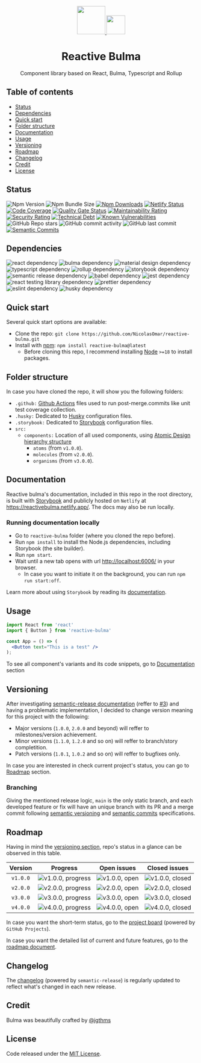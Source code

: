 <p align="center">
  <a href="https://reactivebulma.netlify.app">
    <img width="75" src="https://cdn.svgporn.com/logos/react.svg">
    <img width="50" src="https://cdn.svgporn.com/logos/bulma.svg">
  </a>
</p>

<h1 align="center">Reactive Bulma</h1>

<div align="center">

Component library based on React, Bulma, Typescript and Rollup

<div align="left">

## Table of contents

- [Status](#status)
- [Dependencies](#dependencies)
- [Quick start](#quick-start)
- [Folder structure](#folder-structure)
- [Documentation](#documentation)
- [Usage](#usage)
- [Versioning](#versioning)
- [Roadmap](#roadmap)
- [Changelog](#changelog)
- [Credit](#credit)
- [License](#license)

## Status

![Npm Version][badge-npm-version]
![Npm Bundle Size][badge-npm-size]
[![Npm Downloads][badge-npm-downloads]][link-npm-downloads]
[![Netlify Status][badge-netlify-status]][link-netlify-status]
[![Code Coverage][badge-code-coverage]][link-code-coverage]
[![Quality Gate Status][badge-soundcloud-quality]][link-soundcloud-status]
[![Maintainability Rating][badge-soundcloud-maintanibility]][link-soundcloud-status]
[![Security Rating][badge-soundcloud-security]][link-soundcloud-status]
[![Technical Debt][badge-soundcloud-tech-debt]][link-soundcloud-status]
[![Known Vulnerabilities][badge-snyk-status]][link-snyk-status]
![GitHub Repo stars][badge-github-repo-stars]
![GitHub commit activity][badge-github-commits]
![GitHub last commit][badge-github-last-commit]
[![Semantic Commits][badge-semantic-commits]][link-semantic-commits]

[badge-npm-version]: https://img.shields.io/github/package-json/v/nicolasomar/reactive-bulma?label=npm%20version&logo=npm&labelColor=535353&color=success&style=flat
[badge-npm-size]: https://img.shields.io/bundlephobia/min/reactive-bulma?label=bundle%20size&labelColor=535353&logo=npm&style=flat
[badge-npm-downloads]: https://img.shields.io/npm/dm/reactive-bulma?label=downloads&labelColor=535353&style=flat&logo=npm
[link-npm-downloads]: https://www.npmjs.com/package/reactive-bulma?activeTab=versions
[badge-netlify-status]: https://api.netlify.com/api/v1/badges/3101f2b5-0e28-4734-b749-ebb0e3e413c6/deploy-status
[link-netlify-status]: https://app.netlify.com/sites/reactivebulma/deploys
[badge-code-coverage]: https://img.shields.io/codecov/c/github/nicolasomar/reactive-bulma?label=coverage&labelColor=535353&logo=codecov&style=flat
[link-code-coverage]: https://app.codecov.io/gh/NicolasOmar/reactive-bulma
[badge-soundcloud-quality]: https://sonarcloud.io/api/project_badges/measure?project=NicolasOmar_reactive-bulma&metric=alert_status
[badge-soundcloud-maintanibility]: https://sonarcloud.io/api/project_badges/measure?project=NicolasOmar_reactive-bulma&metric=sqale_rating
[badge-soundcloud-security]: https://sonarcloud.io/api/project_badges/measure?project=NicolasOmar_reactive-bulma&metric=security_rating
[badge-soundcloud-tech-debt]: https://sonarcloud.io/api/project_badges/measure?project=NicolasOmar_reactive-bulma&metric=sqale_index
[link-soundcloud-status]: https://sonarcloud.io/summary/new_code?id=NicolasOmar_reactive-bulma
[badge-snyk-status]: https://img.shields.io/snyk/vulnerabilities/github/nicolasomar/reactive-bulma?logo=snyk
[link-snyk-status]: https://snyk.io/test/github/nicolasomar/reactive-bulma
[badge-github-repo-stars]: https://img.shields.io/github/stars/nicolasomar/reactive-bulma?label=stars&logo=github&labelColor=535353&style=flat
[badge-github-commits]: https://img.shields.io/github/commit-activity/m/nicolasomar/reactive-bulma?logo=github
[badge-github-last-commit]: https://img.shields.io/github/last-commit/nicolasomar/reactive-bulma?logo=github
[badge-semantic-commits]: https://img.shields.io/badge/using-conventional%20commits-e10079?logo=conventional-commits
[link-semantic-commits]: https://github.com/semantic-release/semantic-release

## Dependencies

![react dependency][badge-dependency-react]
![bulma dependency][badge-dependency-bulma]
![material design dependency][badge-dependency-material-design]
![typescript dependency][badge-dependency-typescript]
![rollup dependency][badge-dependency-rollup]
![storybook dependency][badge-dependency-storybook]
![semantic release dependency][badge-dependency-semantic-release]
![babel dependency][badge-dependency-babel]
![jest dependency][badge-dependency-jest]
![react testing library dependency][badge-dependency-react-testing]
![prettier dependency][badge-dependency-prettier]
![eslint dependency][badge-dependency-eslint]
![husky dependency][badge-dependency-husky]

[badge-dependency-react]: https://img.shields.io/github/package-json/dependency-version/nicolasomar/reactive-bulma/dev/react/main?logo=react
[badge-dependency-bulma]: https://img.shields.io/github/package-json/dependency-version/nicolasomar/reactive-bulma/dev/bulma/main?logo=bulma
[badge-dependency-material-design]: https://img.shields.io/github/package-json/dependency-version/nicolasomar/reactive-bulma/dev/@mdi/font/main?logo=materialdesignicons
[badge-dependency-typescript]: https://img.shields.io/github/package-json/dependency-version/nicolasomar/reactive-bulma/dev/typescript/main?logo=typescript
[badge-dependency-rollup]: https://img.shields.io/github/package-json/dependency-version/nicolasomar/reactive-bulma/dev/rollup/main?logo=rollup.js
[badge-dependency-storybook]: https://img.shields.io/github/package-json/dependency-version/nicolasomar/reactive-bulma/dev/storybook/main?logo=storybook
[badge-dependency-semantic-release]: https://img.shields.io/github/package-json/dependency-version/nicolasomar/reactive-bulma/dev/semantic-release/main?logo=semantic-release
[badge-dependency-babel]: https://img.shields.io/github/package-json/dependency-version/nicolasomar/reactive-bulma/dev/@babel/core/main?logo=babel
[badge-dependency-jest]: https://img.shields.io/github/package-json/dependency-version/nicolasomar/reactive-bulma/dev/jest/main?logo=jest
[badge-dependency-react-testing]: https://img.shields.io/github/package-json/dependency-version/nicolasomar/reactive-bulma/dev/@testing-library/react/main?logo=testing-library
[badge-dependency-prettier]: https://img.shields.io/github/package-json/dependency-version/nicolasomar/reactive-bulma/dev/prettier/main?logo=prettier
[badge-dependency-eslint]: https://img.shields.io/github/package-json/dependency-version/nicolasomar/reactive-bulma/dev/eslint/main?logo=eslint
[badge-dependency-husky]: https://img.shields.io/github/package-json/dependency-version/nicolasomar/reactive-bulma/dev/husky/main?logo=husky

## Quick start

Several quick start options are available:

- Clone the repo: `git clone https://github.com/NicolasOmar/reactive-bulma.git`
- Install with [npm](https://www.npmjs.com/package/reactive-bulma): `npm install reactive-bulma@latest`
  - Before cloning this repo, I recommend installing [Node](https://nodejs.org/en/download/) `>=18` to install packages.

## Folder structure

In case you have cloned the repo, it will show you the following folders:
- `.github:` [Github Actions](https://github.com/features/actions/) files used to run post-merge.commits like unit test coverage collection.
- `.husky:` Dedicated to [Husky](https://typicode.github.io/husky/) configuration files.
- `.storybook:` Dedicated to [Storybook](https://storybook.js.org/) configuration files.
- `src:`
  - `components:` Location of all used components, using [Atomic Design hierarchy structure](https://atomicdesign.bradfrost.com/chapter-2/)
    - `atoms` (from `v1.0.0`).
    - `molecules` (from `v2.0.0`).
    - `organisms` (from `v3.0.0`).

## Documentation

Reactive bulma's documentation, included in this repo in the root directory, is built with [Storybook](https://storybook.js.org/) and publicly hosted on `Netlify` at <https://reactivebulma.netlify.app/>. The docs may also be run locally.

### Running documentation locally
- Go to `reactive-bulma` folder (where you cloned the repo before).
- Run `npm install` to install the Node.js dependencies, including Storybook (the site builder).
- Run `npm start`.
- Wait until a new tab opens with url <http://localhost:6006/> in your browser. 
  - In case you want to initiate it on the background, you can run `npm run start:off`.

Learn more about using `Storybook` by reading its [documentation](https://storybook.js.org/docs/react/get-started/install).

## Usage
```jsx
import React from 'react'
import { Button } from 'reactive-bulma'

const App = () => (
  <Button text="This is a test" />
);
```
To see all component's variants and its code snippets, go to [Documentation](#documentation) section

## Versioning

After investigating [semantic-release documentation](https://semantic-release.gitbook.io/semantic-release/) (reffer to [#3](https://github.com/NicolasOmar/reactive-bulma/issues/3)) and having a problematic implementation, I decided to change version meaning for this project with the following:
- Major versions (`1.0.0`, `2.0.0` and beyond) will reffer to milestones/version achievement.
- Minor versions (`1.1.0`, `1.2.0` and so on) will reffer to branch/story completition.
- Patch versions (`1.0.1`, `1.0.2` and so on) will reffer to bugfixes only.

In case you are interested in check current project's status, you can go to [Roadmap](#roadmap) section.

### Branching

Giving the mentioned release logic, `main` is the only static branch, and each developed feature or fix will have an unique branch with its PR and a merge commit following [semantic versioning](https://semver.org/) and [semantic commits](https://github.com/semantic-release/semantic-release#commit-message-format) specifications.

## Roadmap

Having in mind the [versioning section](#versioning), repo's status in a glance can be observed in this table.

| Version | Progress | Open issues | Closed issues
| :---: | :---: | :---: | :---: |
| `v1.0.0` | ![v1.0.0, progress][badge-progress-100] | ![v1.0.0, open][badge-issues-open-100] | ![v1.0.0, closed][badge-issues-closed-100] |
| `v2.0.0` | ![v2.0.0, progress][badge-progress-200] | ![v2.0.0, open][badge-issues-open-200] | ![v2.0.0, closed][badge-issues-closed-200] |
| `v3.0.0` | ![v3.0.0, progress][badge-progress-300] | ![v3.0.0, open][badge-issues-open-300] | ![v3.0.0, closed][badge-issues-closed-300] |
| `v4.0.0` | ![v4.0.0, progress][badge-progress-400] | ![v4.0.0, open][badge-issues-open-400] | ![v4.0.0, closed][badge-issues-closed-400] |

[badge-progress-100]: https://img.shields.io/github/milestones/progress-percent/nicolasomar/reactive-bulma/1?label=%20&style=flat&color=informational
[badge-issues-open-100]: https://img.shields.io/github/milestones/issues-open/nicolasomar/reactive-bulma/1?label=%20&style=flat&color=orange
[badge-issues-closed-100]: https://img.shields.io/github/milestones/issues-closed/nicolasomar/reactive-bulma/1?label=%20&style=flat&color=success
[badge-progress-200]: https://img.shields.io/github/milestones/progress-percent/nicolasomar/reactive-bulma/2?label=%20&style=flat&color=informational
[badge-issues-open-200]: https://img.shields.io/github/milestones/issues-open/nicolasomar/reactive-bulma/2?label=%20&style=flat&color=orange
[badge-issues-closed-200]: https://img.shields.io/github/milestones/issues-closed/nicolasomar/reactive-bulma/2?label=%20&style=flat&color=success
[badge-progress-300]: https://img.shields.io/github/milestones/progress-percent/nicolasomar/reactive-bulma/3?label=%20&style=flat&color=informational
[badge-issues-open-300]: https://img.shields.io/github/milestones/issues-open/nicolasomar/reactive-bulma/3?label=%20&style=flat&color=orange
[badge-issues-closed-300]: https://img.shields.io/github/milestones/issues-closed/nicolasomar/reactive-bulma/3?label=%20&style=flat&color=success
[badge-progress-400]: https://img.shields.io/github/milestones/progress-percent/nicolasomar/reactive-bulma/4?label=%20&style=flat&color=informational
[badge-issues-open-400]: https://img.shields.io/github/milestones/issues-open/nicolasomar/reactive-bulma/4?label=%20&style=flat&color=orange
[badge-issues-closed-400]: https://img.shields.io/github/milestones/issues-closed/nicolasomar/reactive-bulma/4?label=%20&style=flat&color=success

In case you want the short-term status, go to the [project board](https://github.com/users/NicolasOmar/projects/3) (powered by `GitHub Projects`).

In case you want the detailed list of current and future features, go to the [roadmap document](https://docs.google.com/document/d/1kWX-dDTD-cQUeB_Vbu0K6xRvtHaSA38h76yQnhiCe9U).

## Changelog

The [changelog](https://github.com/NicolasOmar/reactive-bulma/blob/main/CHANGELOG.md) (powered by `semantic-release`) is regularly updated to reflect what's changed in each new release.

## Credit

Bulma was beautifully crafted by [@jgthms](https://github.com/jgthms)

## License

Code released under the [MIT License](https://github.com/nicolasomar/reactive-bulma/blob/main/LICENSE).